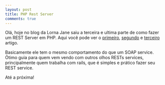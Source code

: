 ```yaml
---
layout: post
title: PHP Rest Server
comments: true
---
```


Olá, hoje no blog da Lorna Jane saiu a terceira e ultima parte de como fazer um REST Server em PHP. Aqui você pode ver o [primeiro](http://www.lornajane.net/posts/2008/PHP-Rest-Server-part-1-of-3), [segundo](http://www.lornajane.net/posts/2008/PHP-Rest-Server-part-2-of-3) e [terceiro](http://www.lornajane.net/posts/2008/PHP-Rest-Server-part-3-of-3) artigo.

Basicamente ele tem o mesmo comportamento do que um SOAP service. Ótimo guia para quem vem vendo com outros olhos RESTs services, principalmente quem trabalha com rails, que é simples e prático fazer seu REST service.

Até a próxima!
